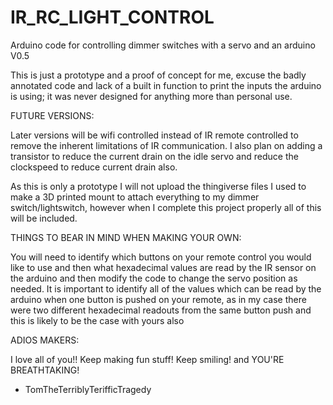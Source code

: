# IR_RC_LIGHT_CONTROL

 Arduino code for controlling dimmer switches with a servo and an arduino V0.5
 
 This is just a prototype and a proof of concept for me, excuse the badly annotated code and lack of a built in function to print the inputs the arduino is using; it was never designed for anything more than personal use.
 
 
 FUTURE VERSIONS:
 
 Later versions will be wifi controlled instead of IR remote controlled to remove the inherent limitations of IR communication.
 I also plan on adding a transistor to reduce the current drain on the idle servo and reduce the clockspeed to reduce current drain also.
 
 As this is only a prototype I will not upload the thingiverse files I used to make a 3D printed mount to attach everything to my dimmer switch/lightswitch, however when I complete this project properly all of this will be included.
 
 THINGS TO BEAR IN MIND WHEN MAKING YOUR OWN:
 
 You will need to identify which buttons on your remote control you would like to use and then what hexadecimal values are read by the IR sensor on the arduino and then modify the code to change the servo position as needed.
 It is important to identify all of the values which can be read by the arduino when one button is pushed on your remote, as in my case there were two different hexadecimal readouts from the same button push and this is likely to be the case with yours also
 
 ADIOS MAKERS:
 
 I love all of you!! Keep making fun stuff! Keep smiling! and YOU'RE BREATHTAKING!
 
 - TomTheTerriblyTerifficTragedy

